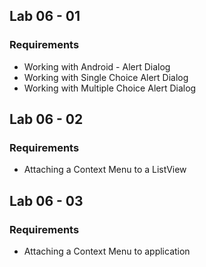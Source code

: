 ## Lab 06 - 01
### Requirements
- Working with Android - Alert Dialog
- Working with Single Choice Alert Dialog
- Working with Multiple Choice Alert Dialog

## Lab 06 - 02
### Requirements
- Attaching a Context Menu to a ListView

## Lab 06 - 03
### Requirements
- Attaching a Context Menu to application
